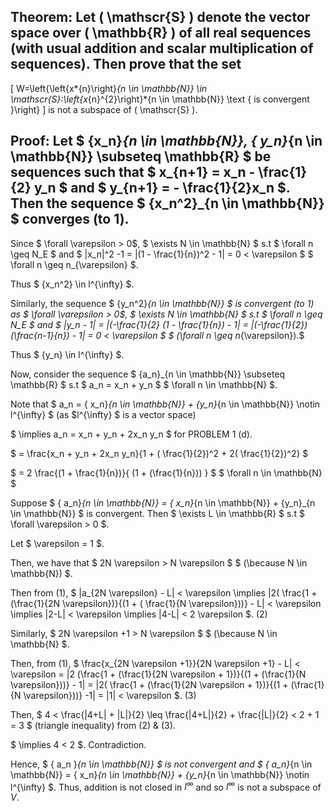 ## Theorem: Let \( \mathscr{S} \) denote the vector space over \( \mathbb{R} \) of all real sequences (with usual addition and scalar multiplication of sequences). Then prove that the set
\[
W=\left\{\left\{x*{n}\right\}*{n \in \mathbb{N}} \in \mathscr{S}:\left\{x*{n}^{2}\right\}*{n \in \mathbb{N}} \text { is convergent }\right\}
\]
is not a subspace of \( \mathscr{S} \).


## Proof: Let $ \{x_n\}_{n \in \mathbb{N}}, \{ y_n\}_{n \in \mathbb{N}} \subseteq \mathbb{R} $ be sequences such that $ x_{n+1} = x_n - \frac{1}{2} y_n $ and $ y_{n+1} = - \frac{1}{2}x_n $. Then the sequence $ \{x_n^2\}_{n \in \mathbb{N}} $ converges (to $1$). 

Since $ \forall \varepsilon > 0$, $ \exists N \in \mathbb{N} $ s.t $ \forall n \geq N_E $ and $ |x_n|^2 -1  = |(1 - \frac{1}{n})^2 - 1| = 0 < \varepsilon $ $ \forall n \geq n_{\varepsilon} $. 

Thus $ \{x_n^2\} \in l^{\infty} $.

Similarly, the sequence $ \{y_n^2\}_{n \in \mathbb{N}} $ is convergent (to $1$) as $ \forall \varepsilon > 0$, $ \exists N \in \mathbb{N} $ s.t $ \forall n \geq N_E $ and $ |y_n - 1| = |(-\frac{1}{2} (1 - \frac{1}{n}) - 1| = |(-\frac{1}{2}) (\frac{n-1}{n}) - 1| = 0 < \varepsilon $ $ (\forall n \geq n_{\varepsilon}).$ 

Thus $ \{y_n\} \in l^{\infty} $. 

Now, consider the sequence $ \{a_n\}_{n \in \mathbb{N}} \subseteq \mathbb{R} $ s.t $ a_n = x_n + y_n $ $ \forall n \in \mathbb{N} $. 

Note that $ a_n = \{ x_n\}_{n \in \mathbb{N}} + \{y_n\}_{n \in \mathbb{N}} \notin l^{\infty} $ (as $l^{\infty} $ is a vector space) 

$ \implies a_n = x_n + y_n + 2x_n y_n $ for PROBLEM 1 (d).

$ = \frac{x_n + y_n + 2x_n y_n}{1 + ( \frac{1}{2})^2 + 2( \frac{1}{2})^2} $ 

$ = 2 \frac{(1 + \frac{1}{n})}{ (1 + (\frac{1}{n})) } $  $ \forall n \in \mathbb{N} $

Suppose $ \{ a_n\}_{n \in \mathbb{N}} = \{ x_n\}_{n \in \mathbb{N}} + \{y_n\}_{n \in \mathbb{N}} $ is convergent. Then $ \exists L \in \mathbb{R} $ s.t $ \forall \varepsilon > 0 $. 

Let $ \varepsilon = 1 $.

Then, we have that $ 2N \varepsilon > N \varepsilon $ $ (\because N \in \mathbb{N}) $. 

Then from (1),  $ |a_{2N \varepsilon} - L| < \varepsilon  \implies  |2( \frac{1 + (\frac{1}{2N \varepsilon})}{(1 + ( \frac{1}{N \varepsilon}))} - L| < \varepsilon \implies  |2-L| < \varepsilon \implies  |4-L| < 2 \varepsilon $. (2)

Similarly, $ 2N \varepsilon +1 > N \varepsilon $ $ (\because N \in \mathbb{N} $.

Then, from (1), $ \frac{x_{2N \varepsilon +1}}{2N \varepsilon +1} - L| < \varepsilon = |2 (\frac{1 + (\frac{1}{2N \varepsilon + 1})}{(1 + (\frac{1}{N \varepsilon}))} - 1| =  |2( \frac{1 + (\frac{1}{2N \varepsilon + 1})}{(1 + (\frac{1}{N \varepsilon}))} -1| = |1| < \varepsilon $. (3)

Then, $ 4 < \frac{|4+L| + |L|}{2}  \leq  \frac{|4+L|}{2}  +  \frac{|L|}{2}  < 2 + 1 = 3 $ (triangle inequality) from (2) & (3).

$ \implies 4 < 2 $. Contradiction. 

Hence, $ \{ a_n \}_{n \in \mathbb{N}} $ is not convergent and $ \{ a_n\}_{n \in \mathbb{N}} =  \{ x_n\}_{n \in \mathbb{N}} +  \{y_n\}_{n \in \mathbb{N}} \notin l^{\infty} $. Thus, addition is not closed in $l^{\infty}$ and so $l^{\infty}$ is not a subspace of $V$. 
